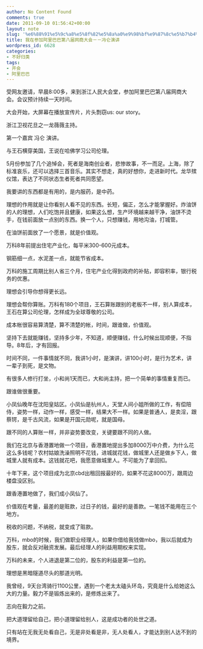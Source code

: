 ```yaml
---
author: No Content Found
comments: true
date: 2011-09-10 01:56:42+00:00
layout: note
slug: '%e6%88%91%e5%9c%a8%e5%8f%82%e5%8a%a0%e9%98%bf%e9%87%8c%e5%b7%b4%e5%b7%b4%e7%ac%ac%e5%85%ab%e5%b1%8a%e7%bd%91%e5%95%86%e5%a4%a7%e4%bc%9a%ef%bc%8d%ef%bc%8d%e5%86%af%e4%bb%91%e6%bc%94%e8%ae%b2'
title: 我在参加阿里巴巴第八届网商大会－－冯仑演讲
wordpress_id: 6628
categories:
- 不好归类
tags:
- 开会
- 阿里巴巴
---
```


受网友邀请，早晨8:00多，来到浙江人民大会堂，参加阿里巴巴第八届网商大会。会议预计持续一天时间。





大会开始，大屏幕在播放宣传片，片头剽窃us: our story。





浙江卫视花旦之一龙薇薇主持。





第一个嘉宾 冯仑 演讲。





与王石横穿美国，王说在哈佛学习公司伦理。





5月份参加了几个追悼会，死者是海南创业者，悲惨故事，不一而足。上海，除了标准哀乐，还可以选择三首音乐。其实不想走，真的好想你，走进新时代。龙华殡仪馆，表达了不同状态生者死者共同愿望。





我要讲的东西都是有用的，是内服药，是中药。





理想的作用就是让你看别人看不见的东西。长短，偏正，怎么才能掌握好。炸油饼的人的理想，人们吃饱并且健康，如果这么想，生产环境越来越干净，油饼不烫手，在钱前面放一点别的东西。换一个人，只想赚钱，用地沟油，打城管。





在油饼前面放了一个愿景，就是价值观。





万科8年前提出住宅产业化，每平米300-600元成本。





钢筋细一点，水泥差一点，就能节省成本。





万科的施工周期比别人省三个月，住宅产业化得到政府的补贴，即容积率，银行税务的优惠。





理想会引导你想得更长远。





理想会帮你算账。万科有180个项目，王石算账跟别的老板不一样，别人算成本，王石在算公司伦理，怎样成为全球尊敬的公司。





成本帐很容易算清楚，算不清楚的帐，时间，跟谁做，价值观。





坚持下去就能赚钱，坚持多少年，不知道，顺便赚钱，什么时候出现顺便，不指导。8年后，才有回报。





时间不同，一件事情就不同，我讲1小时，是演讲，讲100小时，是行为艺术，讲一辈子到死，是文物。





有很多人修行打坐，小和尚1天而已，大和尚主持，把一个简单的事情重复而已。





跟谁做很重要。





小凤仙晚年在沈阳皇姑区。小凤仙是杭州人，天堂人间小姐所做的工作，有偿陪侍，姿势一样，动作一样，感受一样，结果大不一样。如果是普通人，是卖淫，跟蔡锷，是千古风流，如果是开国元勋呢，就是国母。





跟不同的人算账一样，并非姿势要改变，关键要跟不同的人做。





我们在北京与香港置地做一个项目，香港置地提出多加8000万中介费，为什么花这么多钱呢？农村姑娘洗澡照明不花钱，进城就花钱，做城里人还是做乡下人，做城里人就有成本。这钱就花吧，我愿意做城里人。不可能为了拿回扣。





十年下来，这个项目成为北京cbd出租回报最好的，如果不花这8000万，跟周边楼盘没区别。





跟香港置地做了，我们成小凤仙了。





价值观在考量，最差的是赃款，过日子的钱，最好的是善款。一笔钱不能用在三个地方。





税收的问题，不纳税，就变成了赃款。





万科，mbo的时候，我们做职业经理人，如果你借给我钱做mbo，我以后就成为股东，就会反对融资发展。最后经理人的利益用期权来实现。





万科的未来，个人进退是第二位的，股东的利益是第一位的。





理想是黑暗隧道尽头的那道光明。





我曾经，9天台湾骑行1100公里，遇到一个老太太磕头环岛，究竟是什么给她这么大的力量。毅力不是锻炼出来的，是修炼出来了。





志向在毅力之前。





把大道理留给自己，把小道理留给别人，这是成功者的处世之道。





只有站在无我无处看自己，无是非处看是非，无人处看人，才能达到别人达不到的境界。
